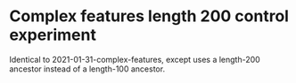 # Complex features length 200 control experiment

Identical to 2021-01-31-complex-features, except uses a length-200 ancestor instead of a length-100 ancestor.

